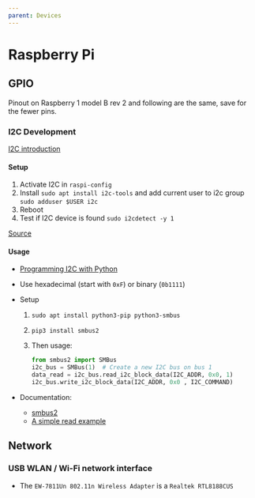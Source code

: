 ```yaml
---
parent: Devices
---
```


# Raspberry Pi

## GPIO

Pinout on Raspberry 1 model B rev 2 and following are the same, save for the fewer pins.

### I2C Development

[I2C introduction](https://www.abelectronics.co.uk/kb/article/1090/i2c-part-1---introducing-i2c)

#### Setup

1. Activate I2C in `raspi-config`
1. Install `sudo apt install i2c-tools` and add current user to i2c group `sudo adduser $USER i2c`
1. Reboot
1. Test if I2C device is found `sudo i2cdetect -y 1`

[Source](https://www.abelectronics.co.uk/kb/article/1/i2c-part-2---enabling-i-c-on-the-raspberry-pi)

#### Usage

* [Programming I2C with Python](https://www.abelectronics.co.uk/kb/article/1094/i2c-part-4---programming-i-c-with-python)
* Use hexadecimal (start with `0xF`) or binary (`0b1111`)
* Setup
    1. `sudo apt install python3-pip python3-smbus`
    1. `pip3 install smbus2`
    1. Then usage:

        ```python
        from smbus2 import SMBus
        i2c_bus = SMBus(1)  # Create a new I2C bus on bus 1
        data_read = i2c_bus.read_i2c_block_data(I2C_ADDR, 0x0, 1)
        i2c_bus.write_i2c_block_data(I2C_ADDR, 0x0 , I2C_COMMAND)
        ```

* Documentation:
    * [smbus2](https://smbus2.readthedocs.io/en/latest/index.html)
    * [A simple read example](https://github.com/DcubeTechVentures/HIH6130/blob/master/Python/HIH6130.py)

## Network

### USB WLAN / Wi-Fi network interface

* The `EW-7811Un 802.11n Wireless Adapter` is a `Realtek RTL8188CUS`
